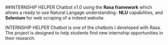 ##INTERNSHIP HELPER Chatbot v1.0 
using the **Rasa framework** which allows a ready to use Natural Langage understanding- **NLU** capabilities, and **Selenium** for web scraping of a indeed website.

INTERNSHIP HELPER Chatbot is one of the chatbots I developed with Rasa. The project is designed to help students find new internship opportunities in their research.

